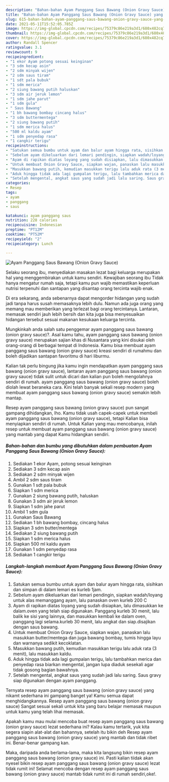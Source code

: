 ```yaml
---
description: "Bahan-bahan Ayam Panggang Saus Bawang (Onion Gravy Sauce) yang enak Untuk Jualan"
title: "Bahan-bahan Ayam Panggang Saus Bawang (Onion Gravy Sauce) yang enak Untuk Jualan"
slug: 615-bahan-bahan-ayam-panggang-saus-bawang-onion-gravy-sauce-yang-enak-untuk-jualan
date: 2021-05-11T15:52:05.785Z
image: https://img-global.cpcdn.com/recipes/75379c86e219a3d1/680x482cq70/ayam-panggang-saus-bawang-onion-gravy-sauce-foto-resep-utama.jpg
thumbnail: https://img-global.cpcdn.com/recipes/75379c86e219a3d1/680x482cq70/ayam-panggang-saus-bawang-onion-gravy-sauce-foto-resep-utama.jpg
cover: https://img-global.cpcdn.com/recipes/75379c86e219a3d1/680x482cq70/ayam-panggang-saus-bawang-onion-gravy-sauce-foto-resep-utama.jpg
author: Randall Spencer
ratingvalue: 3.1
reviewcount: 9
recipeingredient:
- "1 ekor Ayam potong sesuai keinginan"
- "3 sdm kecap asin"
- "2 sdm minyak wijen"
- "2 sdm saus tiram"
- "1 sdt pala bubuk"
- "1 sdm merica"
- "2 siung bawang putih haluskan"
- "3 sdm air jeruk lemon"
- "1 sdm jahe parut"
- "1 sdm gula"
- " Saus Bawang"
- "1 bh bawang bombay cincang halus"
- "3 sdm buttermentega"
- "2 siung bawang putih"
- "1 sdm merica halus"
- "500 ml kaldu ayam"
- "1 sdm penyedap rasa"
- "1 cangkir terigu"
recipeinstructions:
- "Satukan semua bumbu untuk ayam dan balur ayam hingga rata, sisihkan dan simpan di dalam lemari es kurleb 1jam."
- "Sebelum ayam dikeluarkan dari lemari pendingin, siapkan wadah/loyang untuk alas memanggang ayam, lalu panaskan oven kurleb 200 C"
- "Ayam di rapikan diatas loyang yang sudah disiapkan, lalu dimasukkan ke dalam.oven yang telah siap digunakan. Panggang kurleb 30 menit, lalu balik ke sisi yang lainnya, dan masukkan kembali ke dalam oven, panggang lagi selama.kurleb 30 menit, lalu angkat dan siap.disajikan dengan saus bawang."
- "Untuk membuat Onion Gravy Sauce, siapkan wajan, panaskan lalu masukkan butter/mentega dan juga bawang bombay, tumis hingga layu dan warnanya sedikit kecoklatan."
- "Masukkan bawang putih, kemudian masukkan terigu lalu aduk rata (3 menit), lalu masukkan kaldu."
- "Aduk hingga tidak ada lagi gumpalan terigu, lalu tambahkan merica dan penyedap rasa biarkan mengental, jangan lupa diaduk sesekali agar tidak gosong bagian bawahnya."
- "Setelah mengental, angkat saus yang sudah jadi lalu saring. Saus gravy siap digunakan dengan ayam panggang."
categories:
- Resep
tags:
- ayam
- panggang
- saus

katakunci: ayam panggang saus 
nutrition: 228 calories
recipecuisine: Indonesian
preptime: "PT12M"
cooktime: "PT52M"
recipeyield: "2"
recipecategory: Lunch

---
```



![Ayam Panggang Saus Bawang (Onion Gravy Sauce)](https://img-global.cpcdn.com/recipes/75379c86e219a3d1/680x482cq70/ayam-panggang-saus-bawang-onion-gravy-sauce-foto-resep-utama.jpg)

Selaku seorang ibu, menyediakan masakan lezat bagi keluarga merupakan hal yang menggembirakan untuk kamu sendiri. Kewajiban seorang ibu Tidak hanya mengatur rumah saja, tetapi kamu pun wajib memastikan keperluan nutrisi terpenuhi dan santapan yang disantap orang tercinta wajib enak.

Di era  sekarang, anda sebenarnya dapat mengorder hidangan yang sudah jadi tanpa harus susah memasaknya lebih dulu. Namun ada juga orang yang memang mau memberikan yang terlezat bagi orang tercintanya. Lantaran, memasak sendiri jauh lebih bersih dan kita juga bisa menyesuaikan hidangan tersebut sesuai makanan kesukaan keluarga tercinta. 



Mungkinkah anda salah satu penggemar ayam panggang saus bawang (onion gravy sauce)?. Asal kamu tahu, ayam panggang saus bawang (onion gravy sauce) merupakan sajian khas di Nusantara yang kini disukai oleh orang-orang di berbagai tempat di Indonesia. Kamu bisa membuat ayam panggang saus bawang (onion gravy sauce) kreasi sendiri di rumahmu dan boleh dijadikan santapan favoritmu di hari liburmu.

Kalian tak perlu bingung jika kamu ingin mendapatkan ayam panggang saus bawang (onion gravy sauce), lantaran ayam panggang saus bawang (onion gravy sauce) tidak sulit untuk dicari dan kalian pun boleh mengolahnya sendiri di rumah. ayam panggang saus bawang (onion gravy sauce) boleh diolah lewat beraneka cara. Kini telah banyak sekali resep modern yang membuat ayam panggang saus bawang (onion gravy sauce) semakin lebih mantap.

Resep ayam panggang saus bawang (onion gravy sauce) pun sangat gampang dihidangkan, lho. Kamu tidak usah capek-capek untuk membeli ayam panggang saus bawang (onion gravy sauce), tetapi Kalian bisa menyiapkan sendiri di rumah. Untuk Kalian yang mau mencobanya, inilah resep untuk membuat ayam panggang saus bawang (onion gravy sauce) yang mantab yang dapat Kamu hidangkan sendiri.

<!--inarticleads1-->

##### Bahan-bahan dan bumbu yang dibutuhkan dalam pembuatan Ayam Panggang Saus Bawang (Onion Gravy Sauce):

1. Sediakan 1 ekor Ayam, potong sesuai keinginan
1. Sediakan 3 sdm kecap asin
1. Sediakan 2 sdm minyak wijen
1. Ambil 2 sdm saus tiram
1. Gunakan 1 sdt pala bubuk
1. Siapkan 1 sdm merica
1. Gunakan 2 siung bawang putih, haluskan
1. Gunakan 3 sdm air jeruk lemon
1. Siapkan 1 sdm jahe parut
1. Ambil 1 sdm gula
1. Gunakan  Saus Bawang
1. Sediakan 1 bh bawang bombay, cincang halus
1. Siapkan 3 sdm butter/mentega
1. Sediakan 2 siung bawang putih
1. Siapkan 1 sdm merica halus
1. Siapkan 500 ml kaldu ayam
1. Gunakan 1 sdm penyedap rasa
1. Sediakan 1 cangkir terigu




<!--inarticleads2-->

##### Langkah-langkah membuat Ayam Panggang Saus Bawang (Onion Gravy Sauce):

1. Satukan semua bumbu untuk ayam dan balur ayam hingga rata, sisihkan dan simpan di dalam lemari es kurleb 1jam.
1. Sebelum ayam dikeluarkan dari lemari pendingin, siapkan wadah/loyang untuk alas memanggang ayam, lalu panaskan oven kurleb 200 C
1. Ayam di rapikan diatas loyang yang sudah disiapkan, lalu dimasukkan ke dalam.oven yang telah siap digunakan. Panggang kurleb 30 menit, lalu balik ke sisi yang lainnya, dan masukkan kembali ke dalam oven, panggang lagi selama.kurleb 30 menit, lalu angkat dan siap.disajikan dengan saus bawang.
1. Untuk membuat Onion Gravy Sauce, siapkan wajan, panaskan lalu masukkan butter/mentega dan juga bawang bombay, tumis hingga layu dan warnanya sedikit kecoklatan.
1. Masukkan bawang putih, kemudian masukkan terigu lalu aduk rata (3 menit), lalu masukkan kaldu.
1. Aduk hingga tidak ada lagi gumpalan terigu, lalu tambahkan merica dan penyedap rasa biarkan mengental, jangan lupa diaduk sesekali agar tidak gosong bagian bawahnya.
1. Setelah mengental, angkat saus yang sudah jadi lalu saring. Saus gravy siap digunakan dengan ayam panggang.




Ternyata resep ayam panggang saus bawang (onion gravy sauce) yang nikamt sederhana ini gampang banget ya! Kamu semua dapat menghidangkannya. Resep ayam panggang saus bawang (onion gravy sauce) Sangat sesuai sekali untuk kita yang baru belajar memasak maupun untuk kamu yang telah lihai memasak.

Apakah kamu mau mulai mencoba buat resep ayam panggang saus bawang (onion gravy sauce) lezat sederhana ini? Kalau kamu tertarik, yuk kita segera siapin alat-alat dan bahannya, setelah itu bikin deh Resep ayam panggang saus bawang (onion gravy sauce) yang mantab dan tidak ribet ini. Benar-benar gampang kan. 

Maka, daripada anda berlama-lama, maka kita langsung bikin resep ayam panggang saus bawang (onion gravy sauce) ini. Pasti kalian tiidak akan nyesel bikin resep ayam panggang saus bawang (onion gravy sauce) lezat tidak rumit ini! Selamat mencoba dengan resep ayam panggang saus bawang (onion gravy sauce) mantab tidak rumit ini di rumah sendiri,oke!.

